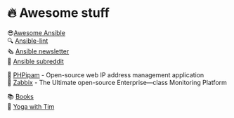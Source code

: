 🔥 Awesome stuff
================

😎[Awesome Ansible](https://github.com/ansible-community/awesome-ansible)<br>
🔍 [Ansible-lint](https://github.com/ansible/ansible-lint)<br>
🗞 [Ansible newsletter](https://github.com/ansible/community/wiki/News)<br>
👷 [Ansible subreddit](https://www.reddit.com/r/ansible/)<br>

📜 [PHPipam](https://github.com/phpipam/phpipam) - Open-source web IP address management application<br>
🔔 [Zabbix](https://github.com/zabbix) - The Ultimate open-source Enterprise—class Monitoring Platform<br>

📚 [Books](https://github.com/hackerkid/Mind-Expanding-Books#readme)<br>
🧘 [Yoga with Tim](https://www.youtube.com/channel/UCciuZl2ydLCvN5txlLW0rIg)<br>
